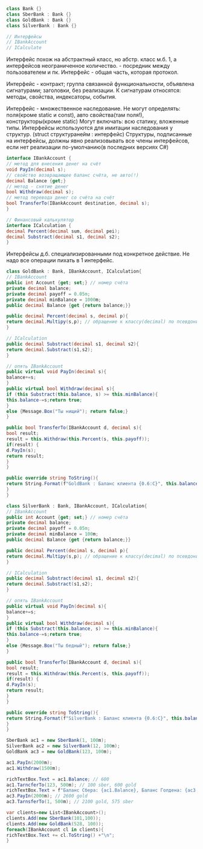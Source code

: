 ```C#
class Bank {}
class SberBank : Bank {}
class GoldBank : Bank {}
class SilverBank : Bank {}

// Интерфейсы
// IBankAccount
// ICalculate
```
Интерфейс похож на абстрактный класс, но абстр. класс м.б. 1, а интерфейсов неограниченное количество. - посредник между пользователем и пк.
Интерфейс - общая часть, которая протокол.

Интерфейс - контракт; группа связанной функциональности, объявлена сигнатурами; заголовки, без реализации.
К сигнатурам относятся: методы, свойства, индексаторы, события.

Интерфейс - множественное наследование.
Не могут определять: поля(кроме static и const), авто свойства(там поля!), конструкторы(кроме static)
Могут включать: всю статику, вложенные типы.
Интерфейсы используются для имитации наследования у структур. (struct структуранейм : интерфейс)
Структуры, подписанные на интерфейсы, должны явно реализовывать все члены интерфейсов, если нет реализации по-умолчанию(в последних версиях C#)

```C#
interface IBankAccount {
// метод для внесения денег на счёт
void PayIn(decimal s);
// свойство возвращающее баланс счёта, не авто(!)
decimal Balance {get;}
// метод - снятие денег
bool Withdraw(decimal s);
// метод перевода денег со счёта на счёт
bool TransferTo(IBankAccount destination, decimal s);
}

// Финансовый калькулятор
interface ICalculation {
decimal Percent(decimal sum, decimal pei);
decimal Substract(decimal s1, decimal s2);
}
```
Интерфейсы д.б. специализированными под конкретное действие. Не надо все операции пихать в 1 интерфейс.

```C#
class GoldBank : Bank, IBankAccount, ICalculation{
// IBankAccount
public int Account {get; set;} // номер счёта
private decimal balance;
private decimal payoff = 0.05m;
private decimal minBalance = 1000m;
public decimal Balance {get {return balance;}}

public decimal Percent(decimal s, decimal p){
return decimal.Multipy(s,p); // обращение к классу(decimal) по псевдониму(с строчной букву)
}

// ICalculation
public decimal Substract(decimal s1, decimal s2){
return decimal.Substract(s1,s2);
}

// опять IBankAccount
public virtual void PayIn(decimal s){
balance+=s;
}
public virtual bool Withdraw(decimal s){
if (this Substract(this.balance, s) >= this.minBalance){
this.balance-=s;return true;
}
else {Message.Box("Ты нищий"); return false;}
}

public bool TransferTo(IBankAccount d, decimal s){ 
bool result;
result = this.Withdraw(this.Percent(s, this.payoff));
if(result) {
d.PayIn(s); 
return result;
}
}

public override string ToString(){
return String.Format(f"GoldBank : Баланс клиента {0.6:C}", this.balance);
}
}
```

```C#
class SilverBank : Bank, IBankAccount, ICalculation{
// IBankAccount
public int Account {get; set;} // номер счёта
private decimal balance;
private decimal payoff = 0.05m;
private decimal minBalance = 100m;
public decimal Balance {get {return balance;}}

public decimal Percent(decimal s, decimal p){
return decimal.Multipy(s,p); // обращение к классу(decimal) по псевдониму(с строчной букву)
}

// ICalculation
public decimal Substract(decimal s1, decimal s2){
return decimal.Substract(s1,s2);
}

// опять IBankAccount
public virtual void PayIn(decimal s){
balance+=s;
}
public virtual bool Withdraw(decimal s){
if (this Substract(this.balance, s) >= this.minBalance){
this.balance-=s;return true;
}
else {Message.Box("Ты бедный"); return false;}
}

public bool TransferTo(IBankAccount d, decimal s){ 
bool result;
result = this.Withdraw(this.Percent(s, this.payoff));
if(result) {
d.PayIn(s); 
return result;
}
}

public override string ToString(){
return String.Format(f"SilverBank : Баланс клиента {0.6:C}", this.balance);
}
}
```

```C#
SberBank ac1 = new SberBank(1, 100m);
SilverBank ac2 = new SilverBank(12, 100m);
GoldBank ac3 = new GoldBank(123, 100m);

ac1.PayIn(2000m);
ac1.Withdraw(1500m);

richTextBox.Text = ac1.Balance; // 600
ac1.TarncferTo(123, 500m); // 100 sber, 600 gold
richTextBox.Text = f"Баланс Сбера: {ac1.Balance}, Баланс Голдена: {ac3.Balance}";
ac3.PayIn(2000m); // 2600 gold
ac3.TarnsferTo(1, 500m); // 2100 gold, 575 sber
```

```C#
var clients=new List<IBankAccount>();
clients.Add(new SberBank(101,100));
clients.Add(new GoldBank(528, 100));
foreach(IBankAccount cl in clients){
richTextBox.Text += cl.ToString() +"\n";
}
```